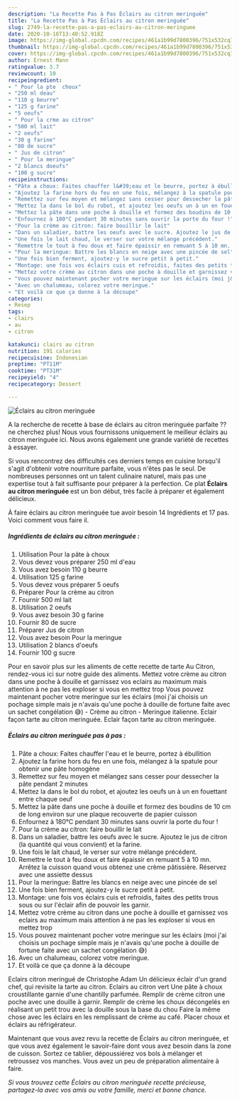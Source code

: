 ```yaml
---
description: "La Recette Pas à Pas Éclairs au citron meringuée"
title: "La Recette Pas à Pas Éclairs au citron meringuée"
slug: 2749-la-recette-pas-a-pas-eclairs-au-citron-meringuee
date: 2020-10-16T13:40:52.918Z
image: https://img-global.cpcdn.com/recipes/461a1b99d7800396/751x532cq70/eclairs-au-citron-meringuee-photo-principale-de-la-recette.jpg
thumbnail: https://img-global.cpcdn.com/recipes/461a1b99d7800396/751x532cq70/eclairs-au-citron-meringuee-photo-principale-de-la-recette.jpg
cover: https://img-global.cpcdn.com/recipes/461a1b99d7800396/751x532cq70/eclairs-au-citron-meringuee-photo-principale-de-la-recette.jpg
author: Ernest Mann
ratingvalue: 3.7
reviewcount: 10
recipeingredient:
- " Pour la pte  choux"
- "250 ml deau"
- "110 g beurre"
- "125 g farine"
- "5 oeufs"
- " Pour la crme au citron"
- "500 ml lait"
- "2 oeufs"
- "30 g farine"
- "80 de sucre"
- " Jus de citron"
- " Pour la meringue"
- "2 blancs doeufs"
- "100 g sucre"
recipeinstructions:
- "Pâte a choux: Faites chauffer l&#39;eau et le beurre, portez à ébullition"
- "Ajoutez la farine hors du feu en une fois, mélangez à la spatule pour obtenir une pâte homogène"
- "Remettez sur feu moyen et mélangez sans cesser pour dessecher la pâte pendant 2 minutes"
- "Mettez la dans le bol du robot, et ajoutez les oeufs un à un en fouettant entre chaque oeuf"
- "Mettez la pâte dans une poche à douille et formez des boudins de 10 cm de long environ sur une plaque recouverte de papier cuisson"
- "Enfournez à 180°C pendant 30 minutes sans ouvrir la porte du four !"
- "Pour la crème au citron: faire bouillir le lait"
- "Dans un saladier, battre les oeufs avec le sucre. Ajoutez le jus de citron (la quantité qui vous convient) et la farine."
- "Une fois le lait chaud, le verser sur votre mélange précédent."
- "Remettre le tout à feu doux et faire épaissir en remuant 5 à 10 mn. Arrêtez la cuisson quand vous obtenez une crème pâtissière. Réservez avec une assiette dessus"
- "Pour la meringue: Battre les blancs en neige avec une pincée de sel"
- "Une fois bien ferment, ajoutez-y le sucre petit à petit."
- "Montage: une fois vos éclairs cuis et refroidis, faites des petits trous sous ou sur l&#39;éclair afin de pouvoir les garnir."
- "Mettez votre crème au citron dans une poche à douille et garnissez vos eclairs au maximum mais attention à ne pas les exploser si vous en mettez trop"
- "Vous pouvez maintenant pocher votre meringue sur les éclairs (moi j&#39;ai choisis un pochage simple mais je n&#39;avais qu&#39;une poche à douille de fortune faite avec un sachet congélation 😅)"
- "Avec un chalumeau, colorez votre meringue."
- "Et voilà ce que ça donne à la découpe"
categories:
- Resep
tags:
- clairs
- au
- citron

katakunci: clairs au citron 
nutrition: 191 calories
recipecuisine: Indonesian
preptime: "PT11M"
cooktime: "PT31M"
recipeyield: "4"
recipecategory: Dessert

---
```



![Éclairs au citron meringuée](https://img-global.cpcdn.com/recipes/461a1b99d7800396/751x532cq70/eclairs-au-citron-meringuee-photo-principale-de-la-recette.jpg)

A la recherche de recette à base de éclairs au citron meringuée parfaite ?? ne cherchez plus! Nous vous fournissons uniquement le meilleur éclairs au citron meringuée ici. Nous avons également une grande variété de recettes à essayer.

Si vous rencontrez des difficultés ces derniers temps en cuisine lorsqu'il s'agit d'obtenir votre nourriture parfaite, vous n'êtes pas le seul. De nombreuses personnes ont un talent culinaire naturel, mais pas une expertise tout à fait suffisante pour préparer à la perfection. Ce plat <strong> Éclairs au citron meringuée </strong> est un bon début, très facile à préparer et également délicieux.

<!--inarticleads1-->

À faire éclairs au citron meringuée tue avoir besoin 14 Ingrédients et 17 pas. Voici comment vous faire il.

##### Ingrédients de éclairs au citron meringuée :

1. Utilisation  Pour la pâte à choux
1. Vous devez vous préparer 250 ml d&#39;eau
1. Vous avez besoin 110 g beurre
1. Utilisation 125 g farine
1. Vous devez vous préparer 5 oeufs
1. Préparer  Pour la crème au citron
1. Fournir 500 ml lait
1. Utilisation 2 oeufs
1. Vous avez besoin 30 g farine
1. Fournir 80 de sucre
1. Préparer  Jus de citron
1. Vous avez besoin  Pour la meringue
1. Utilisation 2 blancs d&#39;oeufs
1. Fournir 100 g sucre


Pour en savoir plus sur les aliments de cette recette de tarte Au Citron, rendez-vous ici sur notre guide des aliments. Mettez votre crème au citron dans une poche à douille et garnissez vos eclairs au maximum mais attention à ne pas les exploser si vous en mettez trop Vous pouvez maintenant pocher votre meringue sur les éclairs (moi j&#39;ai choisis un pochage simple mais je n&#39;avais qu&#39;une poche à douille de fortune faite avec un sachet congélation 😅) - Crème au citron - Meringue italienne. Eclair façon tarte au citron meringuée. Eclair façon tarte au citron meringuée. 

<!--inarticleads2-->

##### Éclairs au citron meringuée pas à pas :

1. Pâte a choux: Faites chauffer l&#39;eau et le beurre, portez à ébullition
1. Ajoutez la farine hors du feu en une fois, mélangez à la spatule pour obtenir une pâte homogène
1. Remettez sur feu moyen et mélangez sans cesser pour dessecher la pâte pendant 2 minutes
1. Mettez la dans le bol du robot, et ajoutez les oeufs un à un en fouettant entre chaque oeuf
1. Mettez la pâte dans une poche à douille et formez des boudins de 10 cm de long environ sur une plaque recouverte de papier cuisson
1. Enfournez à 180°C pendant 30 minutes sans ouvrir la porte du four !
1. Pour la crème au citron: faire bouillir le lait
1. Dans un saladier, battre les oeufs avec le sucre. Ajoutez le jus de citron (la quantité qui vous convient) et la farine.
1. Une fois le lait chaud, le verser sur votre mélange précédent.
1. Remettre le tout à feu doux et faire épaissir en remuant 5 à 10 mn. Arrêtez la cuisson quand vous obtenez une crème pâtissière. Réservez avec une assiette dessus
1. Pour la meringue: Battre les blancs en neige avec une pincée de sel
1. Une fois bien ferment, ajoutez-y le sucre petit à petit.
1. Montage: une fois vos éclairs cuis et refroidis, faites des petits trous sous ou sur l&#39;éclair afin de pouvoir les garnir.
1. Mettez votre crème au citron dans une poche à douille et garnissez vos eclairs au maximum mais attention à ne pas les exploser si vous en mettez trop
1. Vous pouvez maintenant pocher votre meringue sur les éclairs (moi j&#39;ai choisis un pochage simple mais je n&#39;avais qu&#39;une poche à douille de fortune faite avec un sachet congélation 😅)
1. Avec un chalumeau, colorez votre meringue.
1. Et voilà ce que ça donne à la découpe


Eclairs citron meringué de Christophe Adam Un délicieux éclair d&#39;un grand chef, qui revisite la tarte au citron. Eclairs au citron vert Une pâte à choux croustillante garnie d&#39;une chantilly parfumée. Remplir de crème citron une poche avec une douille à garnir. Remplir de crème les choux décongelés en réalisant un petit trou avec la douille sous la base du chou Faire la même chose avec les éclairs en les remplissant de crème au café. Placer choux et éclairs au réfrigérateur. 

<!--inarticleads1-->

<p>
Maintenant que vous avez revu la recette de Éclairs au citron meringuée, et que vous avez également le savoir-faire dont vous avez besoin dans la zone de cuisson. Sortez ce tablier, dépoussiérez vos bols à mélanger et retroussez vos manches. Vous avez un peu de préparation alimentaire à faire.
</p>

<p>
<i>Si vous trouvez cette Éclairs au citron meringuée recette précieuse, partagez-la avec vos amis ou votre famille, merci et bonne chance.</i>
</p>
